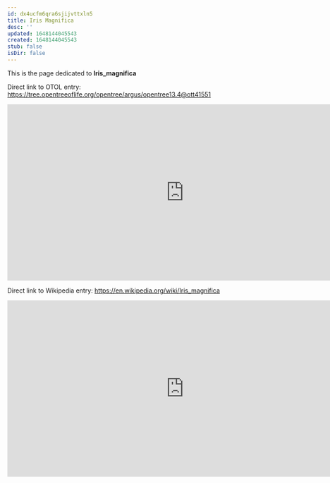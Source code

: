 ```yaml
---
id: dx4ucfm6qra6sjijvttxln5
title: Iris Magnifica
desc: ''
updated: 1648144045543
created: 1648144045543
stub: false
isDir: false
---
```

This is the page dedicated to **Iris_magnifica**


Direct link to OTOL entry: https://tree.opentreeoflife.org/opentree/argus/opentree13.4@ott41551



<html>
    <body>
    <iframe src="https://tree.opentreeoflife.org/opentree/argus/opentree13.4@ott41551"
    width="800" height="400" frameborder="0" allowfullscreen> </iframe>
    </body>
</html>
    


Direct link to Wikipedia entry: https://en.wikipedia.org/wiki/Iris_magnifica



<html>
    <body>
    <iframe src="https://en.wikipedia.org/wiki/Iris_magnifica"
    width="800" height="400" frameborder="0" allowfullscreen> </iframe>
    </body>
</html>
    
